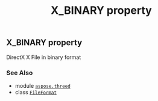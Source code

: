 ﻿---
title: X_BINARY property
second_title: Aspose.3D for Python via .NET API References
description: 
type: docs
weight: 540
url: /python-net/aspose.threed/fileformat/x_binary/
is_root: false
---

## X_BINARY property


DirectX X File in binary format

### See Also
* module [`aspose.threed`](../../)
* class [`FileFormat`](/3d/python-net/aspose.threed/fileformat)
